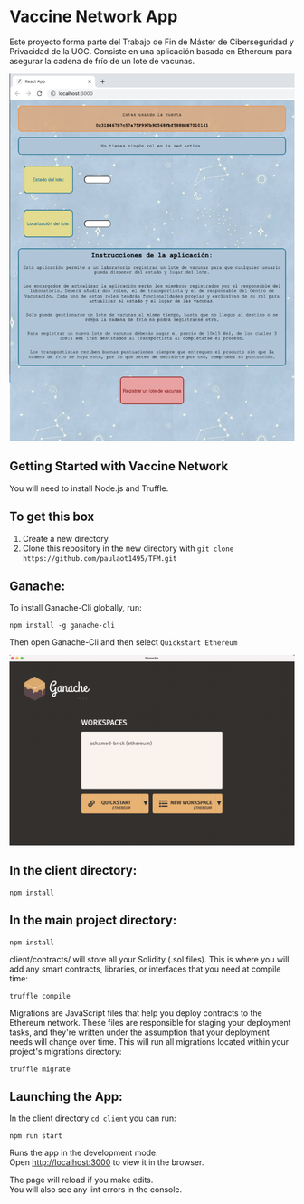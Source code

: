 # Vaccine Network App

Este proyecto forma parte del Trabajo de Fin de Máster de Ciberseguridad y Privacidad de la UOC. Consiste en una aplicación basada en Ethereum para asegurar la cadena de frío de un lote de vacunas.

![App image](appPicture.png)

## Getting Started with Vaccine Network

You will need to install Node.js and Truffle. 

## To get this box ##

1. Create a new directory.
2. Clone this repository in the new directory with ```git clone https://github.com/paulaot1495/TFM.git```

## Ganache: ##

To install Ganache-Cli globally, run:

```
npm install -g ganache-cli
```

Then open Ganache-Cli and then select ```Quickstart Ethereum```

![Ganache image](ganache.png)

## In the client directory: ##

```
npm install
```

## In the main project directory: ##

```
npm install
```
client/contracts/ will store all your Solidity (.sol files). This is where you will add any smart contracts, libraries, or interfaces that you need at compile time:
```
truffle compile
```
Migrations are JavaScript files that help you deploy contracts to the Ethereum network. These files are responsible for staging your deployment tasks, and they're written under the assumption that your deployment needs will change over time. This will run all migrations located within your project's migrations directory:

```
truffle migrate
```

## Launching the App: ##
In the client directory ```cd client``` you can run:
```
npm run start
```
Runs the app in the development mode.<br>
Open [http://localhost:3000](http://localhost:3000) to view it in the browser.

The page will reload if you make edits.<br>
You will also see any lint errors in the console.